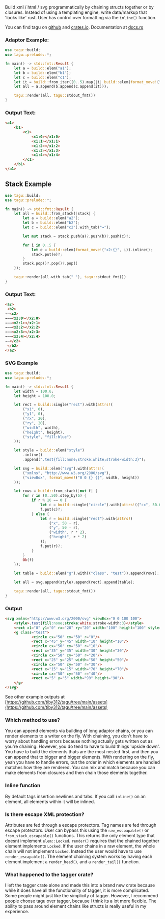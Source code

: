 Build xml / html / svg programmatically by chaining structs together or by closures. Instead of using a templating engine, write data/markup that 'looks like' rust. User has control over formatting via the `inline()` function.

You can find tagu on [github](https://github.com/tiby312/tagu) and [crates.io](https://crates.io/crates/tagu).
Documentation at [docs.rs](https://docs.rs/tagu)


### Adaptor Example:

```rust
use tagu::build;
use tagu::prelude::*;

fn main() -> std::fmt::Result {
    let a = build::elem("a1");
    let b = build::elem("b1");
    let c = build::elem("c1");
    let it = build::from_iter((0..5).map(|i| build::elem(format_move!("x1:{}", i)).inline()));
    let all = a.append(b.append(c.append(it)));

    tagu::render(all, tagu::stdout_fmt())
}

```

### Output Text:
```html
<a1>
    <b1>
        <c1>
            <x1:0></x1:0>
            <x1:1></x1:1>
            <x1:2></x1:2>
            <x1:3></x1:3>
            <x1:4></x1:4>
        </c1>
    </b1>
</a1>
```

## Stack Example

```rust
use tagu::build;
use tagu::prelude::*;

fn main() -> std::fmt::Result {
    let all = build::from_stack(|stack| {
        let a = build::elem("a2");
        let b = build::elem("b2");
        let c = build::elem("c2").with_tab("→");

        let mut stack = stack.push(a)?.push(b)?.push(c)?;

        for i in 0..5 {
            let e = build::elem(format_move!("x2:{}", i)).inline();
            stack.put(e)?;
        }
        stack.pop()?.pop()?.pop()
    });

    tagu::render(all.with_tab(" "), tagu::stdout_fmt())
}

```

### Output Text:
```html
<a2>
 <b2>
→→<c2>
→→→<x2:0></x2:0>
→→→<x2:1></x2:1>
→→→<x2:2></x2:2>
→→→<x2:3></x2:3>
→→→<x2:4></x2:4>
→→</c2>
 </b2>
</a2>
```

### SVG Example

```rust
use tagu::build;
use tagu::prelude::*;

fn main() -> std::fmt::Result {
    let width = 100.0;
    let height = 100.0;

    let rect = build::single("rect").with(attrs!(
        ("x1", 0),
        ("y1", 0),
        ("rx", 20),
        ("ry", 20),
        ("width", width),
        ("height", height),
        ("style", "fill:blue")
    ));

    let style = build::elem("style")
        .inline()
        .append(".test{fill:none;stroke:white;stroke-width:3}");

    let svg = build::elem("svg").with(attrs!(
        ("xmlns", "http://www.w3.org/2000/svg"),
        ("viewBox", format_move!("0 0 {} {}", width, height))
    ));

    let rows = build::from_stack(|mut f| {
        for r in (0..50).step_by(5) {
            if r % 10 == 0 {
                let c = build::single("circle").with(attrs!(("cx", 50.0), ("cy", 50.0), ("r", r)));
                f.put(c)?;
            } else {
                let r = build::single("rect").with(attrs!(
                    ("x", 50 - r),
                    ("y", 50 - r),
                    ("width", r * 2),
                    ("height", r * 2)
                ));
                f.put(r)?;
            }
        }
        Ok(f)
    });

    let table = build::elem("g").with(("class", "test")).append(rows);

    let all = svg.append(style).append(rect).append(table);

    tagu::render(all, tagu::stdout_fmt())
}

```

### Output

```html
<svg xmlns="http://www.w3.org/2000/svg" viewBox="0 0 100 100">
    <style>.test{fill:none;stroke:white;stroke-width:3}</style>
    <rect x1="0" y1="0" rx="20" ry="20" width="100" height="100" style="fill:blue"/>
    <g class="test">
            <circle cx="50" cy="50" r="0"/>
            <rect x="45" y="45" width="10" height="10"/>
            <circle cx="50" cy="50" r="10"/>
            <rect x="35" y="35" width="30" height="30"/>
            <circle cx="50" cy="50" r="20"/>
            <rect x="25" y="25" width="50" height="50"/>
            <circle cx="50" cy="50" r="30"/>
            <rect x="15" y="15" width="70" height="70"/>
            <circle cx="50" cy="50" r="40"/>
            <rect x="5" y="5" width="90" height="90"/>
    </g>
</svg>
```



See other example outputs at [https://github.com/tiby312/tagu/tree/main/assets](https://github.com/tiby312/tagu/tree/main/assets)



### Which method to use?

You can append elements via building of long adaptor chains, or you can render
elements to a writer on the fly. With chaining,
you don't have to worry about handling errors because nothing actually gets written out
as you're chaining. However, you do tend to have to build things 'upside down'. You have to build
the elements thats are the most nested first, and then you can append that to bigger and bigger elements.
With rendering on the fly, yeah you have to handle errors, but the order in which elements are handled
matches how they are rendered.
You can mix and match because you can make elements from closures and then chain those elements together.

### Inline function

By default tags insertion newlines and tabs. If you call `inline()` on an element, all elements
within it will be inlined. 

### Is there escape XML protection?

Attributes are fed through a escape protectors. Tag names are fed through escape protectors. 
User can bypass this using the `raw_escpapable()` or `from_stack_escapable()` functions. This returns the only element type that doesnt implement `elem::Locked`.
`render()` requires that the chained together element implements `Locked`. If the user chains in a raw element, the whole
chain will not implement `Locked`. Instead the user would have to use `render_escapable()`. The element chaining system works by having each element implement a `render_head()`, and a `render_tail()` function.

### What happened to the tagger crate?

I left the tagger crate alone and made this into a brand new crate because while it does have all
the functionality of tagger, it is more complicated. Some people might just like the simplicity of tagger. However, I recommend people choose tagu over tagger, because I think its a lot more flexible. The ability to pass around element chains like structs is really useful in my experience.